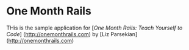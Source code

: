 # One Month Rails
THis is the sample application for
[*One Month Rails: Teach Yourself to Code*] (http://onemonthrails.com)
by [Liz Parsekian] (http://onemonthrails.com)